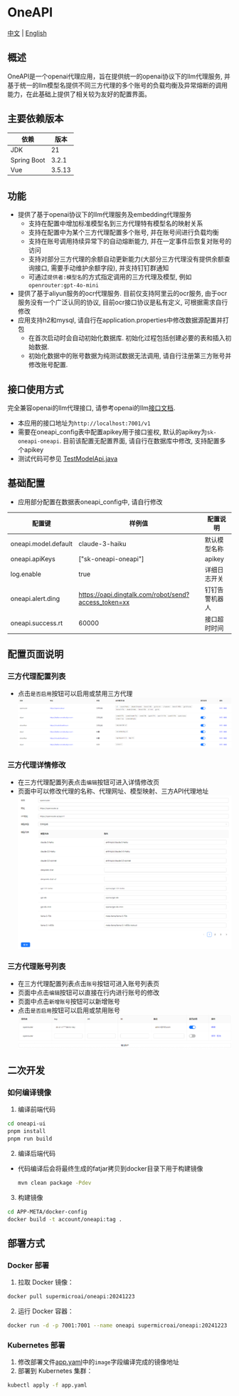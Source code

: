 # OneAPI
[中文](readme.md) | [English](readme-en.md)

## 概述
OneAPI是一个openai代理应用，旨在提供统一的openai协议下的llm代理服务, 并基于统一的llm模型名提供不同三方代理的多个账号的负载均衡及异常熔断的调用能力，在此基础上提供了相关较为友好的配置界面。

## 主要依赖版本
| 依赖          | 版本     |
|-------------|--------|
| JDK         | 21     |
| Spring Boot | 3.2.1  |
| Vue         | 3.5.13 |

## 功能
- 提供了基于openai协议下的llm代理服务及embedding代理服务
  - 支持在配置中增加标准模型名到三方代理特有模型名的映射关系
  - 支持在配置中为某个三方代理配置多个账号, 并在账号间进行负载均衡
  - 支持在账号调用持续异常下的自动熔断能力, 并在一定事件后恢复对账号的访问
  - 支持对部分三方代理的余额自动更新能力(大部分三方代理没有提供余额查询接口, 需要手动维护余额字段), 并支持钉钉群通知
  - 可通过`提供者:模型名`的方式指定调用的三方代理及模型, 例如`openrouter:gpt-4o-mini`
- 提供了基于aliyun服务的ocr代理服务. 目前仅支持阿里云的ocr服务, 由于ocr服务没有一个广泛认同的协议, 目前ocr接口协议是私有定义, 可根据需求自行修改
- 应用支持h2和mysql, 请自行在application.properties中修改数据源配置并打包
  - 在首次启动时会自动初始化数据库. 初始化过程包括创建必要的表和插入初始数据.
  - 初始化数据中的账号数据为纯测试数据无法调用, 请自行注册第三方账号并修改账号配置.

## 接口使用方式
完全兼容openai的llm代理接口, 请参考openai的llm[接口文档](https://platform.openai.com/docs/introduction).
- 本应用的接口地址为`http://localhost:7001/v1`
- 需要在oneapi_config表中配置apikey用于接口鉴权, 默认的apikey为`sk-oneapi-oneapi`. 目前该配置无配置界面, 请自行在数据库中修改, 支持配置多个apikey
- 测试代码可参见 [TestModelApi.java](oneapi-start/src/test/java/com/supersoft/oneapi/api/TestModelApi.java)

## 基础配置
- 应用部分配置在数据表oneapi_config中, 请自行修改

| 配置键                  | 样例值                                                  | 配置说明    |
|----------------------|------------------------------------------------------|---------|
| oneapi.model.default | claude-3-haiku                                       | 默认模型名称  |
| oneapi.apiKeys       | ["sk-oneapi-oneapi"]                                 | apikey  |
| log.enable           | true                                                 | 详细日志开关  |
| oneapi.alert.ding    | https://oapi.dingtalk.com/robot/send?access_token=xx | 钉钉告警机器人 |
| oneapi.success.rt    | 60000                                                | 接口超时时间  |

## 配置页面说明
### 三方代理配置列表
- 点击`是否启用`按钮可以启用或禁用三方代理
![三方代理.png](doc/img.png)

### 三方代理详情修改
- 在三方代理配置列表点击`编辑`按钮可进入详情修改页
- 页面中可以修改代理的名称、代理网址、模型映射、三方API代理地址
![代理修改.png](doc/img1.png)


### 三方代理账号列表
- 在三方代理配置列表点击`账号`按钮可进入账号列表页
- 页面中点击`编辑`按钮可以直接在行内进行账号的修改
- 页面中点击`新增账号`按钮可以新增账号
- 点击`是否启用`按钮可以启用或禁用账号
![账号列表.png](doc/img2.png)

## 二次开发
### 如何编译镜像
1. 编译前端代码
  ```bash
  cd oneapi-ui
  pnpm install
  pnpm run build
  ```
2. 编译后端代码
- 代码编译后会将最终生成的fatjar拷贝到docker目录下用于构建镜像
  ```bash
  mvn clean package -Pdev
  ```
3. 构建镜像
  ```bash
  cd APP-META/docker-config
  docker build -t account/oneapi:tag .
  ```

## 部署方式

### Docker 部署
1. 拉取 Docker 镜像：
  ```bash
  docker pull supermicroai/oneapi:20241223
  ```

2. 运行 Docker 容器：
  ```bash
  docker run -d -p 7001:7001 --name oneapi supermicroai/oneapi:20241223
  ```

### Kubernetes 部署
1. 修改部署文件[app.yaml](APP-META/app.yaml)中的`image`字段编译完成的镜像地址 
2. 部署到 Kubernetes 集群：
  ```bash
  kubectl apply -f app.yaml
  ```
